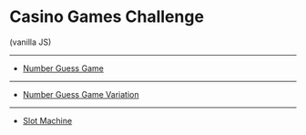 # Casino Games Challenge

(vanilla JS)

---

- [Number Guess Game](https://github.com/mikegoescoding/CasinoGames-JS/tree/master/v1-guessNumGame)

---

- [Number Guess Game Variation](https://github.com/mikegoescoding/CasinoGames-JS/tree/master/v2-guessNumGame)

---

- [Slot Machine](https://github.com/mikegoescoding/CasinoGames-JS/tree/master/v3-slotMachineGame)
